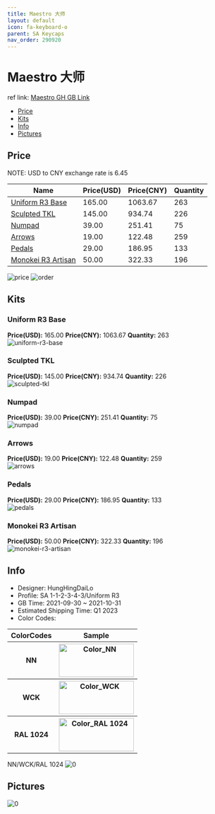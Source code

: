 ```yaml
---
title: Maestro 大师
layout: default
icon: fa-keyboard-o
parent: SA Keycaps
nav_order: 290920
---
```


# Maestro 大师

ref link: [Maestro GH GB Link](https://geekhack.org/index.php?topic=114740.0)

* [Price](#price)
* [Kits](#kits)
* [Info](#info)
* [Pictures](#pictures)

## Price

NOTE: USD to CNY exchange rate is 6.45

| Name          | Price(USD)   |  Price(CNY) | Quantity |
| ------------- | ------------ |  ---------- | -------- |
|[Uniform R3 Base](#uniform-r3-base)|165.00|1063.67|263|
|[Sculpted TKL](#sculpted-tkl)|145.00|934.74|226|
|[Numpad](#numpad)|39.00|251.41|75|
|[Arrows](#arrows)|19.00|122.48|259|
|[Pedals](#pedals)|29.00|186.95|133|
|[Monokei R3 Artisan](#monokei-r3-artisan)|50.00|322.33|196|

<img src="{{ 'assets/images/sa-keycaps/Maestro/price.jpg' | relative_url }}" alt="price" class="image featured">
<img src="{{ 'assets/images/sa-keycaps/Maestro/order.png' | relative_url }}" alt="order" class="image featured">

## Kits
### Uniform R3 Base  
**Price(USD):** 165.00	**Price(CNY):** 1063.67	**Quantity:** 263  
<img src="{{ 'assets/images/sa-keycaps/Maestro/kits_pics/uniform-r3-base.png' | relative_url }}" alt="uniform-r3-base" class="image featured">

### Sculpted TKL  
**Price(USD):** 145.00	**Price(CNY):** 934.74	**Quantity:** 226  
<img src="{{ 'assets/images/sa-keycaps/Maestro/kits_pics/sculpted-tkl.png' | relative_url }}" alt="sculpted-tkl" class="image featured">

### Numpad  
**Price(USD):** 39.00	**Price(CNY):** 251.41	**Quantity:** 75  
<img src="{{ 'assets/images/sa-keycaps/Maestro/kits_pics/numpad.png' | relative_url }}" alt="numpad" class="image featured">

### Arrows  
**Price(USD):** 19.00	**Price(CNY):** 122.48	**Quantity:** 259  
<img src="{{ 'assets/images/sa-keycaps/Maestro/kits_pics/arrows.png' | relative_url }}" alt="arrows" class="image featured">

### Pedals  
**Price(USD):** 29.00	**Price(CNY):** 186.95	**Quantity:** 133  
<img src="{{ 'assets/images/sa-keycaps/Maestro/kits_pics/pedals.jpg' | relative_url }}" alt="pedals" class="image featured">

### Monokei R3 Artisan  
**Price(USD):** 50.00	**Price(CNY):** 322.33	**Quantity:** 196  
<img src="{{ 'assets/images/sa-keycaps/Maestro/kits_pics/monokei-r3-artisan.png' | relative_url }}" alt="monokei-r3-artisan" class="image featured">

## Info
* Designer: HungHingDaiLo  
* Profile: SA 1-1-2-3-4-3/Uniform R3  
* GB Time: 2021-09-30 ~ 2021-10-31  
* Estimated Shipping Time: Q1 2023  
* Color Codes:  

<table style="width:100%">
  <tr>
    <th>ColorCodes</th>
    <th>Sample</th>
  </tr>  <tr>
    <th>NN</th>
    <th><img src="{{ 'assets/images/sa-keycaps/SP_ColorCodes/abs/SP_Abs_ColorCodes_NN.png' | relative_url }}" alt="Color_NN" height="75" width="170"></th>
  </tr>
  <tr>
    <th>WCK</th>
    <th><img src="{{ 'assets/images/sa-keycaps/SP_ColorCodes/abs/SP_Abs_ColorCodes_WCK.png' | relative_url }}" alt="Color_WCK" height="75" width="170"></th>
  </tr>
  <tr>
    <th>RAL 1024</th>
    <th><img src="{{ 'assets/images/sa-keycaps/SP_ColorCodes/abs/SP_Abs_ColorCodes_RAL 1024.png' | relative_url }}" alt="Color_RAL 1024" height="75" width="170"></th>
  </tr>
</table>NN/WCK/RAL 1024

<img src="{{ 'assets/images/sa-keycaps/Maestro/0.png' | relative_url }}" alt="0" class="image featured">

## Pictures  
<img src="{{ 'assets/images/sa-keycaps/Maestro/rendering_pics/0.png' | relative_url }}" alt="0" class="image featured">
